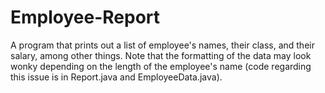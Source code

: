 # Employee-Report
A program that prints out a list of employee's names, their class, and their salary, among other things. Note that the formatting of the data may look wonky depending on the length of the employee's name (code regarding this issue is in Report.java and EmployeeData.java).
